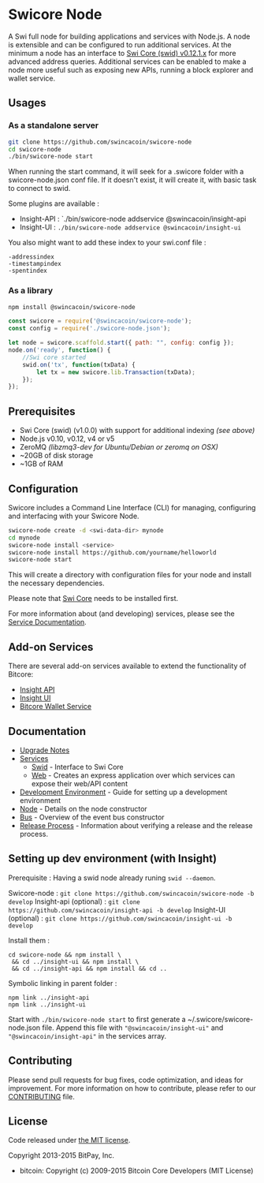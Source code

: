 Swicore Node
============

A Swi full node for building applications and services with Node.js. A node is extensible and can be configured to run additional services. At the minimum a node has an interface to [Swi Core (swid) v0.12.1.x](https://github.com/swipay/swi/tree/v0.12.1.x) for more advanced address queries. Additional services can be enabled to make a node more useful such as exposing new APIs, running a block explorer and wallet service.

## Usages

### As a standalone server

```bash
git clone https://github.com/swincacoin/swicore-node
cd swicore-node
./bin/swicore-node start
```

When running the start command, it will seek for a .swicore folder with a swicore-node.json conf file.
If it doesn't exist, it will create it, with basic task to connect to swid.

Some plugins are available :

- Insight-API : `./bin/swicore-node addservice @swincacoin/insight-api
- Insight-UI : `./bin/swicore-node addservice @swincacoin/insight-ui`

You also might want to add these index to your swi.conf file :
```
-addressindex
-timestampindex
-spentindex
```

### As a library

```bash
npm install @swincacoin/swicore-node
```

```javascript
const swicore = require('@swincacoin/swicore-node');
const config = require('./swicore-node.json');

let node = swicore.scaffold.start({ path: "", config: config });
node.on('ready', function() {
    //Swi core started
    swid.on('tx', function(txData) {
        let tx = new swicore.lib.Transaction(txData);
    });
});
```

## Prerequisites

- Swi Core (swid) (v1.0.0) with support for additional indexing *(see above)*
- Node.js v0.10, v0.12, v4 or v5
- ZeroMQ *(libzmq3-dev for Ubuntu/Debian or zeromq on OSX)*
- ~20GB of disk storage
- ~1GB of RAM

## Configuration

Swicore includes a Command Line Interface (CLI) for managing, configuring and interfacing with your Swicore Node.

```bash
swicore-node create -d <swi-data-dir> mynode
cd mynode
swicore-node install <service>
swicore-node install https://github.com/yourname/helloworld
swicore-node start
```

This will create a directory with configuration files for your node and install the necessary dependencies.

Please note that [Swi Core](https://github.com/swipay/swi/tree/master) needs to be installed first.

For more information about (and developing) services, please see the [Service Documentation](docs/services.md).

## Add-on Services

There are several add-on services available to extend the functionality of Bitcore:

- [Insight API](https://github.com/swincacoin/insight-api/tree/master)
- [Insight UI](https://github.com/swincacoin/insight-ui/tree/master)
- [Bitcore Wallet Service](WiP)

## Documentation

- [Upgrade Notes](docs/upgrade.md)
- [Services](docs/services.md)
  - [Swid](docs/services/swid.md) - Interface to Swi Core
  - [Web](docs/services/web.md) - Creates an express application over which services can expose their web/API content
- [Development Environment](docs/development.md) - Guide for setting up a development environment
- [Node](docs/node.md) - Details on the node constructor
- [Bus](docs/bus.md) - Overview of the event bus constructor
- [Release Process](docs/release.md) - Information about verifying a release and the release process.


## Setting up dev environment (with Insight)

Prerequisite : Having a swid node already runing `swid --daemon`.

Swicore-node : `git clone https://github.com/swincacoin/swicore-node -b develop`
Insight-api (optional) : `git clone https://github.com/swincacoin/insight-api -b develop`
Insight-UI (optional) : `git clone https://github.com/swincacoin/insight-ui -b develop`

Install them :
```
cd swicore-node && npm install \
 && cd ../insight-ui && npm install \
 && cd ../insight-api && npm install && cd ..
```

Symbolic linking in parent folder :
```
npm link ../insight-api
npm link ../insight-ui
```

Start with `./bin/swicore-node start` to first generate a ~/.swicore/swicore-node.json file.
Append this file with `"@swincacoin/insight-ui"` and `"@swincacoin/insight-api"` in the services array.

## Contributing

Please send pull requests for bug fixes, code optimization, and ideas for improvement. For more information on how to contribute, please refer to our [CONTRIBUTING](https://github.com/swincacoin/swicore/blob/master/CONTRIBUTING.md) file.

## License

Code released under [the MIT license](https://github.com/swincacoin/swicore-node/blob/master/LICENSE).

Copyright 2013-2015 BitPay, Inc.

- bitcoin: Copyright (c) 2009-2015 Bitcoin Core Developers (MIT License)
